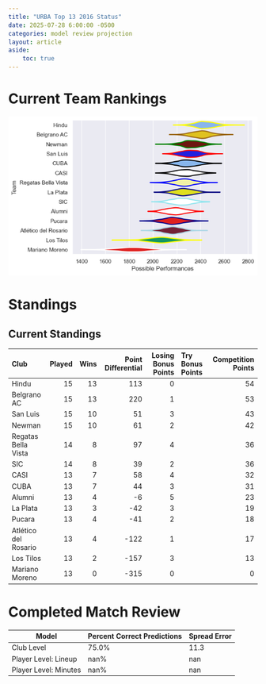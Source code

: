 ```yaml
---  
title: "URBA Top 13 2016 Status"  
date: 2025-07-28 6:00:00 -0500  
categories: model review projection  
layout: article  
aside:  
    toc: true  
---
```

# Current Team Rankings


![Club Rankings](plots/rankings_URBA_Top_13_2016.png)
# Standings

## Current Standings


| Club                 |   Played |   Wins |   Point Differential |   Losing Bonus Points | Try Bonus Points   |   Competition Points |
|:---------------------|---------:|-------:|---------------------:|----------------------:|:-------------------|---------------------:|
| Hindu                |       15 |     13 |                  113 |                     0 |                    |                   54 |
| Belgrano AC          |       15 |     13 |                  220 |                     1 |                    |                   53 |
| San Luis             |       15 |     10 |                   51 |                     3 |                    |                   43 |
| Newman               |       15 |     10 |                   61 |                     2 |                    |                   42 |
| Regatas Bella Vista  |       14 |      8 |                   97 |                     4 |                    |                   36 |
| SIC                  |       14 |      8 |                   39 |                     2 |                    |                   36 |
| CASI                 |       13 |      7 |                   58 |                     4 |                    |                   32 |
| CUBA                 |       13 |      7 |                   44 |                     3 |                    |                   31 |
| Alumni               |       13 |      4 |                   -6 |                     5 |                    |                   23 |
| La Plata             |       13 |      3 |                  -42 |                     3 |                    |                   19 |
| Pucara               |       13 |      4 |                  -41 |                     2 |                    |                   18 |
| Atlético del Rosario |       13 |      4 |                 -122 |                     1 |                    |                   17 |
| Los Tilos            |       13 |      2 |                 -157 |                     3 |                    |                   13 |
| Mariano Moreno       |       13 |      0 |                 -315 |                     0 |                    |                    0 |



# Completed Match Review


| Model | Percent Correct Predictions | Spread Error |
| ------ | ------ | ------ |
| Club Level | 75.0% | 11.3 |
| Player Level: Lineup | nan% | nan |
| Player Level: Minutes | nan% | nan |

